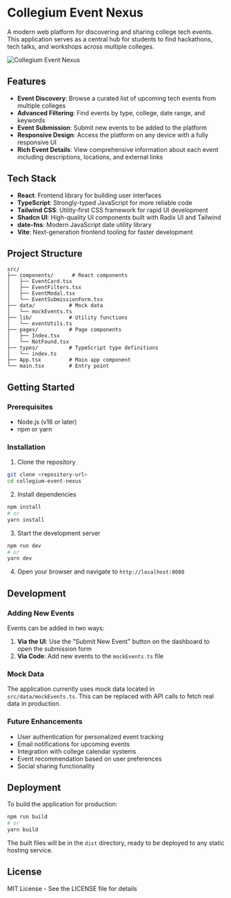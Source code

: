 
# Collegium Event Nexus

A modern web platform for discovering and sharing college tech events. This application serves as a central hub for students to find hackathons, tech talks, and workshops across multiple colleges.

![Collegium Event Nexus](https://images.unsplash.com/photo-1517245386807-bb43f82c33c4?auto=format&fit=crop&q=80&w=2070)

## Features

- **Event Discovery**: Browse a curated list of upcoming tech events from multiple colleges
- **Advanced Filtering**: Find events by type, college, date range, and keywords
- **Event Submission**: Submit new events to be added to the platform
- **Responsive Design**: Access the platform on any device with a fully responsive UI
- **Rich Event Details**: View comprehensive information about each event including descriptions, locations, and external links

## Tech Stack

- **React**: Frontend library for building user interfaces
- **TypeScript**: Strongly-typed JavaScript for more reliable code
- **Tailwind CSS**: Utility-first CSS framework for rapid UI development
- **Shadcn UI**: High-quality UI components built with Radix UI and Tailwind
- **date-fns**: Modern JavaScript date utility library
- **Vite**: Next-generation frontend tooling for faster development

## Project Structure

```
src/
├── components/      # React components
│   ├── EventCard.tsx
│   ├── EventFilters.tsx
│   ├── EventModal.tsx
│   └── EventSubmissionForm.tsx
├── data/           # Mock data
│   └── mockEvents.ts
├── lib/            # Utility functions
│   └── eventUtils.ts
├── pages/          # Page components
│   ├── Index.tsx
│   └── NotFound.tsx
├── types/          # TypeScript type definitions
│   └── index.ts
├── App.tsx         # Main app component
└── main.tsx        # Entry point
```

## Getting Started

### Prerequisites

- Node.js (v16 or later)
- npm or yarn

### Installation

1. Clone the repository
```sh
git clone <repository-url>
cd collegium-event-nexus
```

2. Install dependencies
```sh
npm install
# or
yarn install
```

3. Start the development server
```sh
npm run dev
# or
yarn dev
```

4. Open your browser and navigate to `http://localhost:8080`

## Development

### Adding New Events

Events can be added in two ways:

1. **Via the UI**: Use the "Submit New Event" button on the dashboard to open the submission form
2. **Via Code**: Add new events to the `mockEvents.ts` file

### Mock Data

The application currently uses mock data located in `src/data/mockEvents.ts`. This can be replaced with API calls to fetch real data in production.

### Future Enhancements

- User authentication for personalized event tracking
- Email notifications for upcoming events
- Integration with college calendar systems
- Event recommendation based on user preferences
- Social sharing functionality

## Deployment

To build the application for production:

```sh
npm run build
# or
yarn build
```

The built files will be in the `dist` directory, ready to be deployed to any static hosting service.

## License

MIT License - See the LICENSE file for details
